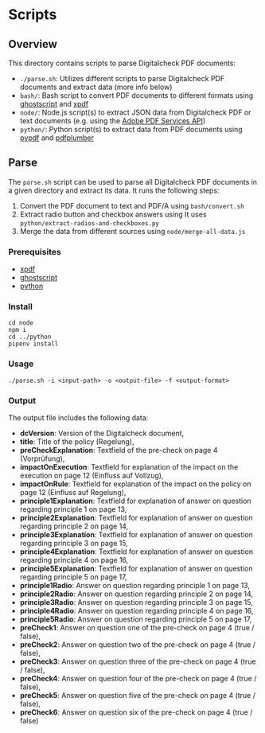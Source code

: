 # Scripts

## Overview 

This directory contains scripts to parse Digitalcheck PDF documents:

- `./parse.sh`: Utilizes different scripts to parse Digitalcheck PDF documents and extract data (more info below)
- `bash/`: Bash script to convert PDF documents to different formats using
  [ghostscript](https://www.ghostscript.com/) and [xpdf](https://www.xpdfreader.com/)
- `node/`: Node.js script(s) to extract JSON data from Digitalcheck PDF or text documents
  (e.g. using the [Adobe PDF Services API](https://developer.adobe.com/document-services/docs/overview/pdf-services-api/))
- `python/`: Python script(s) to extract data from PDF documents using
  [pypdf](https://pypdf.readthedocs.io/en/stable/index.html) and [pdfplumber](https://github.com/jsvine/pdfplumber)

## Parse 

The `parse.sh` script can be used to parse all Digitalcheck PDF documents in a given directory and 
extract its data. It runs the following steps:
1. Convert the PDF document to text and PDF/A using `bash/convert.sh` 
2. Extract radio button and checkbox answers using It uses `python/extract-radios-and-checkboxes.py`
3. Merge the data from different sources using `node/merge-all-data.js`

### Prerequisites

- [xpdf](https://www.xpdfreader.com/)
- [ghostscript](https://www.ghostscript.com/)
- [python](https://www.python.org/)

### Install

```
cd node
npm i
cd ../python
pipenv install
```

### Usage

```
./parse.sh -i <input-path> -o <output-file> -f <output-format> 
```

### Output

The output file includes the following data:

- **dcVersion**: Version of the Digitalcheck document,
- **title**: Title of the policy (Regelung),
- **preCheckExplanation**: Textfield of the pre-check on page 4 (Vorprüfung),
- **impactOnExecution**: Textfield for explanation of the impact on the execution on page 12 (Einfluss auf Vollzug),
- **impactOnRule**: Textfield for explanation of the impact on the policy on page 12 (Einfluss auf Regelung),
- **principle1Explanation**: Textfield for explanation of answer on question regarding principle 1 on page 13,
- **principle2Explanation**: Textfield for explanation of answer on question regarding principle 2 on page 14,
- **principle3Explanation**: Textfield for explanation of answer on question regarding principle 3 on page 15,
- **principle4Explanation**: Textfield for explanation of answer on question regarding principle 4 on page 16,
- **principle5Explanation**: Textfield for explanation of answer on question regarding principle 5 on page 17,
- **principle1Radio**: Answer on question regarding principle 1 on page 13,
- **principle2Radio**: Answer on question regarding principle 2 on page 14,
- **principle3Radio**: Answer on question regarding principle 3 on page 15,
- **principle4Radio**: Answer on question regarding principle 4 on page 16,
- **principle5Radio**: Answer on question regarding principle 5 on page 17,
- **preCheck1**: Answer on question one of the pre-check on page 4 (true / false),
- **preCheck2**: Answer on question two of the pre-check on page 4 (true / false),
- **preCheck3**: Answer on question three of the pre-check on page 4 (true / false),
- **preCheck4**: Answer on question four of the pre-check on page 4 (true / false),
- **preCheck5**: Answer on question five of the pre-check on page 4 (true / false),
- **preCheck6**: Answer on question six of the pre-check on page 4 (true / false)